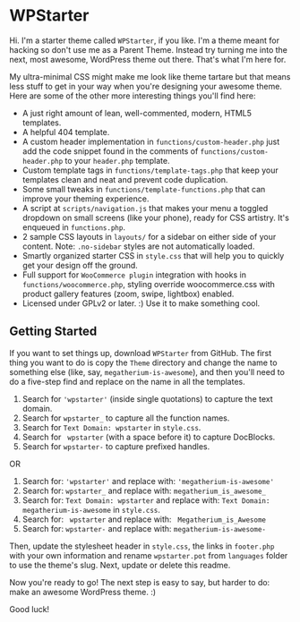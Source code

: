 WPStarter
===

Hi. I'm a starter theme called `WPStarter`, if you like. I'm a theme meant for hacking so don't use me as a Parent Theme. Instead try turning me into the next, most awesome, WordPress theme out there. That's what I'm here for.

My ultra-minimal CSS might make me look like theme tartare but that means less stuff to get in your way when you're designing your awesome theme. Here are some of the other more interesting things you'll find here:

* A just right amount of lean, well-commented, modern, HTML5 templates.
* A helpful 404 template.
* A custom header implementation in `functions/custom-header.php` just add the code snippet found in the comments of `functions/custom-header.php` to your `header.php` template.
* Custom template tags in `functions/template-tags.php` that keep your templates clean and neat and prevent code duplication.
* Some small tweaks in `functions/template-functions.php` that can improve your theming experience.
* A script at `scripts/navigation.js` that makes your menu a toggled dropdown on small screens (like your phone), ready for CSS artistry. It's enqueued in `functions.php`.
* 2 sample CSS layouts in `layouts/` for a sidebar on either side of your content.
Note: `.no-sidebar` styles are not automatically loaded.
* Smartly organized starter CSS in `style.css` that will help you to quickly get your design off the ground.
* Full support for `WooCommerce plugin` integration with hooks in `functions/woocommerce.php`, styling override woocommerce.css with product gallery features (zoom, swipe, lightbox) enabled.
* Licensed under GPLv2 or later. :) Use it to make something cool.

Getting Started
---------------

If you want to set things up, download `WPStarter` from GitHub. The first thing you want to do is copy the `Theme` directory and change the name to something else (like, say, `megatherium-is-awesome`), and then you'll need to do a five-step find and replace on the name in all the templates.

1. Search for `'wpstarter'` (inside single quotations) to capture the text domain.
2. Search for `wpstarter_` to capture all the function names.
3. Search for `Text Domain: wpstarter` in `style.css`.
4. Search for <code>&nbsp;wpstarter</code> (with a space before it) to capture DocBlocks.
5. Search for `wpstarter-` to capture prefixed handles.

OR

1. Search for: `'wpstarter'` and replace with: `'megatherium-is-awesome'`
2. Search for: `wpstarter_` and replace with: `megatherium_is_awesome_`
3. Search for: `Text Domain: wpstarter` and replace with: `Text Domain: megatherium-is-awesome` in `style.css`.
4. Search for: <code>&nbsp;wpstarter</code> and replace with: <code>&nbsp;Megatherium_is_Awesome</code>
5. Search for: `wpstarter-` and replace with: `megatherium-is-awesome-`

Then, update the stylesheet header in `style.css`, the links in `footer.php` with your own information and rename `wpstarter.pot` from `languages` folder to use the theme's slug. Next, update or delete this readme.

Now you're ready to go! The next step is easy to say, but harder to do: make an awesome WordPress theme. :)

Good luck!
